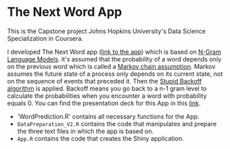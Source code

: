 # The Next Word App

This is the Capstone project Johns Hopkins University's Data Science Specialization in Coursera.

I developed The Next Word app ([link to the app](https://jussan.shinyapps.io/wordpredictionapp/)) which is based on [N-Gram Language Models](https://en.wikipedia.org/wiki/Word_n-gram_language_model). it's assumed that the probability of a word depends only on the previous word which is called a [Markov chain assumption](https://en.wikipedia.org/wiki/Markov_chain). Markov assumes the future state of a process only depends on its current state, not on the sequence of events that preceded it. Then the [Stupid Backoff algorithm](chrome-extension://efaidnbmnnnibpcajpcglclefindmkaj/https://aclanthology.org/D07-1090.pdf) is applied. Backoff means you go back to a n-1 gram level to calculate the probabilities when you encounter a word with probability equals 0. You can find the presentation deck for this App in this [link](https://rpubs.com/jussan/1077228).

- 'WordPrediction.R' contains all necessary functions for the App. 
- `DataPreparation_V2.R` contains the code that manipulates and prepare the three text files in which the app is based on. 
- `App.R` contains the code that creates the Shiny application. 

